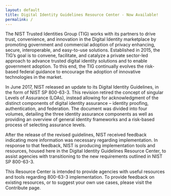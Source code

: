 ```yaml
---
layout: default
title: Digital Identity Guidelines Resource Center - Now Available!
permalink: /
---
```

The NIST Trusted Identities Group (TIG) works with its partners to drive trust, convenience, and innovation in the Digital Identity marketplace by promoting government and commercial adoption of privacy enhancing, secure, interoperable, and easy-to-use solutions. Established in 2015, the TIG’s goal is to convene, facilitate, and catalyze a private sector-led approach to advance trusted digital identity solutions and to enable government adoption. To this end, the TIG continually evolves the risk-based federal guidance to encourage the adoption of innovative technologies in the market. 

In June 2017, NIST released an update to its Digital Identity Guidelines, in the form of NIST SP 800-63-3. This revision retired the concept of singular Levels of Assurance (LOAs), instead allowing for acknowledgment of the distinct components of digital identity assurance – identity proofing, authentication, and federation. The document was divided into four volumes, detailing the three identity assurance components as well as providing an overview of general identity frameworks and a risk-based process of selecting assurance levels. 

After the release of the revised guidelines, NIST received feedback indicating more information was necessary regarding implementation. In response to that feedback, NIST is producing implementation tools and resources, housed here in the Digital Identity Guidelines Resource Center, to assist agencies with transitioning to the new requirements outlined in NIST SP 800-63-3.  

This Resource Center is intended to provide agencies with useful resources and tools regarding 800-63-3 implementation. To provide feedback on existing resources, or to suggest your own use cases, please visit the Contribute page.